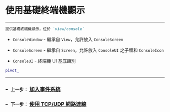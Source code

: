 # 使用基礎終端機顯示


---
```md
提供基礎終端機顯示，位於 `view/console`
```
- `ConsoleWindow` - 繼承自 `View`，允許放入 `ConsoleScreen`

- `ConsoleScreen` - 繼承自 `Screen`，允許放入 `ConsoleUI` 之子類和 `ConsoleIcon`

- `ConsoleUI` - 終端機 UI 基底類別
```cpp
pivot_
```

---
### `⬅️ 上一步：` [加入事件系統](docs/getting_started/step3.md)
### `➡️ 下一步：` [使用 TCP/UDP 網路連線](docs/getting_started/step5.md)